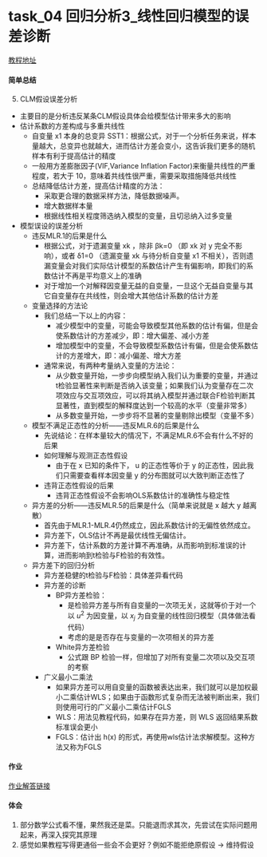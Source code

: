 # task_04 回归分析3_线性回归模型的误差诊断

[教程地址](https://github.com/Git-Model/Modeling-Universe/blob/main/Data%20Analysis%20and%20Statistical%20Modeling/task_04%20%E5%9B%9E%E5%BD%92%E5%88%86%E6%9E%903_%E7%BA%BF%E6%80%A7%E5%9B%9E%E5%BD%92%E6%A8%A1%E5%9E%8B%E7%9A%84%E8%AF%AF%E5%B7%AE%E8%AF%8A%E6%96%AD/%E5%9B%9E%E5%BD%923.ipynb)

#### 简单总结
5. CLM假设误差分析
  * 主要目的是分析违反某条CLM假设具体会给模型估计带来多大的影响
  * 估计系数的方差构成与多重共线性
    * 自变量 x1 本身的总变异 SST1：根据公式，对于一个分析任务来说，样本量越大，总变异也就越大，进而估计方差会变小，这告诉我们更多的随机样本有利于提高估计的精度
    * 一般用方差膨胀因子(VIF,Variance Inflation Factor)来衡量共线性的严重程度，若大于 10，意味着共线性很严重，需要采取措施降低共线性
    * 总结降低估计方差，提高估计精度的方法：
      * 采取更合理的数据采样方法，降低数据噪声。
      * 增大数据样本量
      * 根据线性相关程度筛选纳入模型的变量，且切忌纳入过多变量
  * 模型误设的误差分析
    * 违反MLR.1的后果是什么
      * 根据公式，对于遗漏变量 xk ，除非 βk=0 （即 xk 对 y 完全不影响），或者 δ1=0 （遗漏变量 xk 与待分析自变量 x1 不相关），否则遗漏变量会对我们实际估计模型的系数估计产生有偏影响，即我们的系数估计不再是平均意义上的准确
      * 对于增加一个对解释因变量无益的自变量，一旦这个无益自变量与其它自变量存在共线性，则会增大其他估计系数的估计方差
    * 变量选择的方法论
      * 我们总结一下以上的内容：
        * 减少模型中的变量，可能会导致模型其他系数的估计有偏，但是会使系数估计的方差减少，即：增大偏差、减小方差
        * 增加模型中的变量，不会导致模型系数估计有偏，但是会使系数估计的方差增大，即：减小偏差、增大方差
      * 通常来说，有两种考量纳入变量的方法论：
        * 从少数变量开始，一步步向模型纳入我们认为重要的变量，并通过t检验显著性来判断是否纳入该变量；如果我们认为变量存在二次项效应与交互项效应，可以将其纳入模型并通过联合F检验判断其显著性，直到模型的解释度达到一个较高的水平（变量非常多）
        * 从多数变量开始，一步步将不显著的变量剔除出模型（变量不多）
    * 模型不满足正态性的分析——违反MLR.6的后果是什么
      * 先说结论：在样本量较大的情况下，不满足MLR.6不会有什么不好的后果
      * 如何理解与观测正态性假设
        * 由于在 x 已知的条件下， u 的正态性等价于 y 的正态性，因此我们只需要查看样本因变量 y 的分布图就可以大致判断正态性了
      * 违背正态性假设的后果
        * 违背正态性假设不会影响OLS系数估计的准确性与稳定性
    * 异方差的分析——违反MLR.5的后果是什么（简单来说就是 x 越大 y 越离散）
      * 首先由于MLR.1-MLR.4仍然成立，因此系数估计的无偏性依然成立。
      * 异方差下，OLS估计不再是最优线性无偏估计。
      * 异方差下，估计系数的方差计算不再准确，从而影响到标准误的计算，进而影响到t检验与F检验的有效性。
    * 异方差下的回归分析
      * 异方差稳健的t检验与F检验：具体差异看代码
      * 异方差的诊断
        * BP异方差检验：
          * 是检验异方差与所有自变量的一次项无关，这就等价于对一个以 $u^2$ 为因变量，以 $x_j$ 为自变量的线性回归模型（具体做法看代码）
          * 考虑的是是否存在与变量的一次项相关的异方差
        * White异方差检验
          * 公式跟 BP 检验一样，但增加了对所有变量二次项以及交互项的考察
      * 广义最小二乘法
        * 如果异方差可以用自变量的函数被表达出来，我们就可以是加权最小二乘估计WLS；如果由于函数形式复杂而无法被判断出来，我们则使用可行的广义最小二乘估计FGLS
        * WLS：用法见教程代码，如果存在异方差，则 WLS 返回结果系数标准误会更小
        * FGLS：估计出 h(x) 的形式，再使用wls估计法求解模型。这种方法又称为FGLS
  
#### 作业
[作业解答链接](https://colab.research.google.com/drive/1rCxxKzgndqOHz5Stvcdtuqt0w0NQC0Y5#scrollTo=RqUMiKql59P_)

#### 体会

1. 部分数学公式看不懂，果然我还是菜。只能退而求其次，先尝试在实际问题用起来，再深入探究其原理
2. 感觉如果教程写得更通俗一些会不会更好？例如不能拒绝原假设 -> 维持假设

